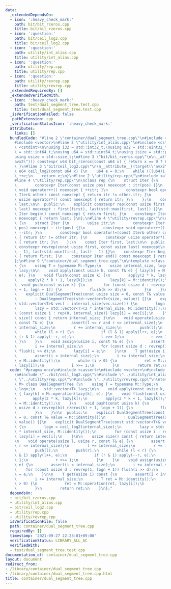 ```yaml
---
data:
  _extendedDependsOn:
  - icon: ':heavy_check_mark:'
    path: bit/bit_rzeros.cpp
    title: bit/bit_rzeros.cpp
  - icon: ':question:'
    path: bit/ceil_log2.cpp
    title: bit/ceil_log2.cpp
  - icon: ':question:'
    path: utility/int_alias.cpp
    title: utility/int_alias.cpp
  - icon: ':question:'
    path: utility/rep.cpp
    title: utility/rep.cpp
  - icon: ':question:'
    path: utility/revrep.cpp
    title: utility/revrep.cpp
  _extendedRequiredBy: []
  _extendedVerifiedWith:
  - icon: ':heavy_check_mark:'
    path: test/dual_segment_tree.test.cpp
    title: test/dual_segment_tree.test.cpp
  _isVerificationFailed: false
  _pathExtension: cpp
  _verificationStatusIcon: ':heavy_check_mark:'
  attributes:
    links: []
  bundledCode: "#line 2 \"container/dual_segment_tree.cpp\"\n#include <cassert>\n\
    #include <vector>\n#line 2 \"utility/int_alias.cpp\"\n#include <cstddef>\n#include\
    \ <cstdint>\n\nusing i32 = std::int32_t;\nusing u32 = std::uint32_t;\nusing i64\
    \ = std::int64_t;\nusing u64 = std::uint64_t;\nusing isize = std::ptrdiff_t;\n\
    using usize = std::size_t;\n#line 3 \"bit/bit_rzeros.cpp\"\n\n__attribute__((target(\"\
    avx2\"))) constexpr u64 bit_rzeros(const u64 x) { return x == 0 ? 64 : __builtin_ctzll(x);\
    \ }\n#line 3 \"bit/ceil_log2.cpp\"\n\n__attribute__((target(\"avx2\"))) constexpr\
    \ u64 ceil_log2(const u64 x) {\n    u64 e = 0;\n    while (((u64)1 << e) < x)\
    \ ++e;\n    return e;\n}\n#line 2 \"utility/rep.cpp\"\n#include <algorithm>\n\
    #line 4 \"utility/rep.cpp\"\n\nclass rep {\n    struct Iter {\n        usize itr;\n\
    \        constexpr Iter(const usize pos) noexcept : itr(pos) {}\n        constexpr\
    \ void operator++() noexcept { ++itr; }\n        constexpr bool operator!=(const\
    \ Iter& other) const noexcept { return itr != other.itr; }\n        constexpr\
    \ usize operator*() const noexcept { return itr; }\n    };\n    const Iter first,\
    \ last;\n\n  public:\n    explicit constexpr rep(const usize first, const usize\
    \ last) noexcept : first(first), last(std::max(first, last)) {}\n    constexpr\
    \ Iter begin() const noexcept { return first; }\n    constexpr Iter end() const\
    \ noexcept { return last; }\n};\n#line 4 \"utility/revrep.cpp\"\n\nclass revrep\
    \ {\n    struct Iter {\n        usize itr;\n        constexpr Iter(const usize\
    \ pos) noexcept : itr(pos) {}\n        constexpr void operator++() noexcept {\
    \ --itr; }\n        constexpr bool operator!=(const Iter& other) const noexcept\
    \ { return itr != other.itr; }\n        constexpr usize operator*() const noexcept\
    \ { return itr; }\n    };\n    const Iter first, last;\n\n  public:\n    explicit\
    \ constexpr revrep(const usize first, const usize last) noexcept\n        : first(last\
    \ - 1), last(std::min(first, last) - 1) {}\n    constexpr Iter begin() const noexcept\
    \ { return first; }\n    constexpr Iter end() const noexcept { return last; }\n\
    };\n#line 9 \"container/dual_segment_tree.cpp\"\n\ntemplate <class M> class DualSegmentTree\
    \ {\n    using T = typename M::Type;\n    usize internal_size, logn;\n    std::vector<T>\
    \ lazy;\n\n    void apply(const usize k, const T& e) { lazy[k] = M::operation(lazy[k],\
    \ e); }\n    void flush(const usize k) {\n        apply(2 * k, lazy[k]);\n   \
    \     apply(2 * k + 1, lazy[k]);\n        lazy[k] = M::identity();\n    }\n  \
    \  void push(const usize k) {\n        for (const usize d : revrep(bit_rzeros(k)\
    \ + 1, logn + 1)) {\n            flush(k >> d);\n        }\n    }\n\n  public:\n\
    \    explicit DualSegmentTree(const usize size = 0, const T& value = M::identity())\n\
    \        : DualSegmentTree(std::vector<T>(size, value)) {}\n    explicit DualSegmentTree(const\
    \ std::vector<T>& vec) : internal_size(vec.size()) {\n        logn = ceil_log2(internal_size);\n\
    \        lazy = std::vector<T>(2 * internal_size, M::identity());\n        for\
    \ (const usize i : rep(0, internal_size)) lazy[i] = vec[i];\n    }\n\n    usize\
    \ size() const { return internal_size; }\n\n    void operate(usize l, usize r,\
    \ const T& e) {\n        assert(l <= r and r <= internal_size);\n        l +=\
    \ internal_size;\n        r += internal_size;\n        push(l);\n        push(r);\n\
    \        while (l < r) {\n            if (l & 1) apply(l++, e);\n            if\
    \ (r & 1) apply(--r, e);\n            l >>= 1;\n            r >>= 1;\n       \
    \ }\n    }\n    void assign(usize i, const T& e) {\n        assert(i < internal_size);\n\
    \        i += internal_size;\n        for (const usize d : revrep(1, logn + 1))\
    \ flush(i >> d);\n        lazy[i] = e;\n    }\n\n    T get(usize i) const {\n\
    \        assert(i < internal_size);\n        i += internal_size;\n        T ret\
    \ = M::identity();\n        while (i > 0) {\n            ret = M::operation(ret,\
    \ lazy[i]);\n            i >>= 1;\n        }\n        return ret;\n    }\n};\n"
  code: "#pragma once\n#include <cassert>\n#include <vector>\n#include \"../bit/bit_rzeros.cpp\"\
    \n#include \"../bit/ceil_log2.cpp\"\n#include \"../utility/int_alias.cpp\"\n#include\
    \ \"../utility/rep.cpp\"\n#include \"../utility/revrep.cpp\"\n\ntemplate <class\
    \ M> class DualSegmentTree {\n    using T = typename M::Type;\n    usize internal_size,\
    \ logn;\n    std::vector<T> lazy;\n\n    void apply(const usize k, const T& e)\
    \ { lazy[k] = M::operation(lazy[k], e); }\n    void flush(const usize k) {\n \
    \       apply(2 * k, lazy[k]);\n        apply(2 * k + 1, lazy[k]);\n        lazy[k]\
    \ = M::identity();\n    }\n    void push(const usize k) {\n        for (const\
    \ usize d : revrep(bit_rzeros(k) + 1, logn + 1)) {\n            flush(k >> d);\n\
    \        }\n    }\n\n  public:\n    explicit DualSegmentTree(const usize size\
    \ = 0, const T& value = M::identity())\n        : DualSegmentTree(std::vector<T>(size,\
    \ value)) {}\n    explicit DualSegmentTree(const std::vector<T>& vec) : internal_size(vec.size())\
    \ {\n        logn = ceil_log2(internal_size);\n        lazy = std::vector<T>(2\
    \ * internal_size, M::identity());\n        for (const usize i : rep(0, internal_size))\
    \ lazy[i] = vec[i];\n    }\n\n    usize size() const { return internal_size; }\n\
    \n    void operate(usize l, usize r, const T& e) {\n        assert(l <= r and\
    \ r <= internal_size);\n        l += internal_size;\n        r += internal_size;\n\
    \        push(l);\n        push(r);\n        while (l < r) {\n            if (l\
    \ & 1) apply(l++, e);\n            if (r & 1) apply(--r, e);\n            l >>=\
    \ 1;\n            r >>= 1;\n        }\n    }\n    void assign(usize i, const T&\
    \ e) {\n        assert(i < internal_size);\n        i += internal_size;\n    \
    \    for (const usize d : revrep(1, logn + 1)) flush(i >> d);\n        lazy[i]\
    \ = e;\n    }\n\n    T get(usize i) const {\n        assert(i < internal_size);\n\
    \        i += internal_size;\n        T ret = M::identity();\n        while (i\
    \ > 0) {\n            ret = M::operation(ret, lazy[i]);\n            i >>= 1;\n\
    \        }\n        return ret;\n    }\n};"
  dependsOn:
  - bit/bit_rzeros.cpp
  - utility/int_alias.cpp
  - bit/ceil_log2.cpp
  - utility/rep.cpp
  - utility/revrep.cpp
  isVerificationFile: false
  path: container/dual_segment_tree.cpp
  requiredBy: []
  timestamp: '2021-09-27 22:23:01+09:00'
  verificationStatus: LIBRARY_ALL_AC
  verifiedWith:
  - test/dual_segment_tree.test.cpp
documentation_of: container/dual_segment_tree.cpp
layout: document
redirect_from:
- /library/container/dual_segment_tree.cpp
- /library/container/dual_segment_tree.cpp.html
title: container/dual_segment_tree.cpp
---
```

